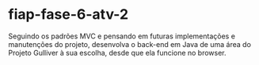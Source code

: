 # fiap-fase-6-atv-2

Seguindo os padrões MVC e pensando em futuras implementações e manutenções do projeto, 
desenvolva o back-end em Java de uma área do Projeto Gulliver à sua escolha, desde que ela funcione no browser.
